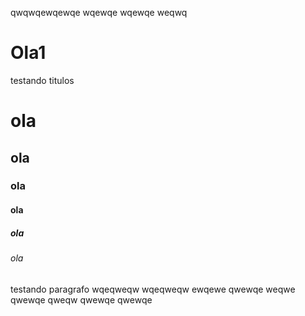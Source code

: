 qwqwqewqewqe
wqewqe
wqewqe
weqwq
# Ola1
testando titulos 
# ola
## ola
### ola
#### ola
##### ola
###### ola
testando  paragrafo
wqeqweqw
wqeqweqw
ewqewe
qwewqe
weqwe
qwewqe
qweqw
qwewqe
qwewqe

